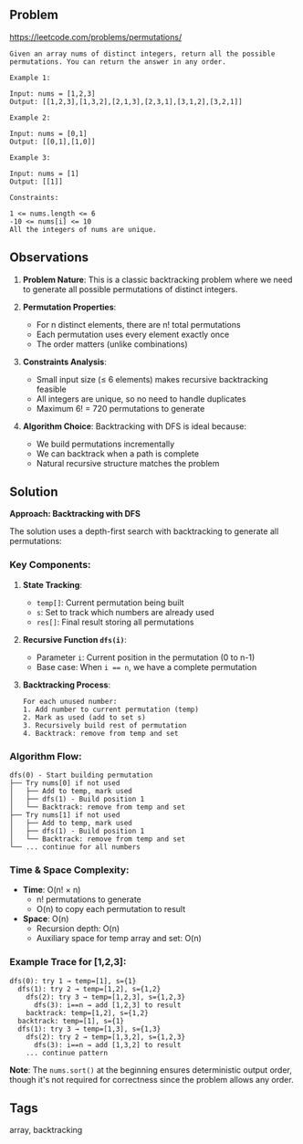 ## Problem

https://leetcode.com/problems/permutations/

```
Given an array nums of distinct integers, return all the possible permutations. You can return the answer in any order.

Example 1:

Input: nums = [1,2,3]
Output: [[1,2,3],[1,3,2],[2,1,3],[2,3,1],[3,1,2],[3,2,1]]

Example 2:

Input: nums = [0,1]
Output: [[0,1],[1,0]]

Example 3:

Input: nums = [1]
Output: [[1]]

Constraints:

1 <= nums.length <= 6
-10 <= nums[i] <= 10
All the integers of nums are unique.
```

## Observations

1. **Problem Nature**: This is a classic backtracking problem where we need to generate all possible permutations of distinct integers.

2. **Permutation Properties**: 
   - For n distinct elements, there are n! total permutations
   - Each permutation uses every element exactly once
   - The order matters (unlike combinations)

3. **Constraints Analysis**:
   - Small input size (≤ 6 elements) makes recursive backtracking feasible
   - All integers are unique, so no need to handle duplicates
   - Maximum 6! = 720 permutations to generate

4. **Algorithm Choice**: Backtracking with DFS is ideal because:
   - We build permutations incrementally
   - We can backtrack when a path is complete
   - Natural recursive structure matches the problem

## Solution

**Approach: Backtracking with DFS**

The solution uses a depth-first search with backtracking to generate all permutations:

### Key Components:

1. **State Tracking**:
   - `temp[]`: Current permutation being built
   - `s`: Set to track which numbers are already used
   - `res[]`: Final result storing all permutations

2. **Recursive Function `dfs(i)`**:
   - Parameter `i`: Current position in the permutation (0 to n-1)
   - Base case: When `i == n`, we have a complete permutation

3. **Backtracking Process**:
   ```
   For each unused number:
   1. Add number to current permutation (temp)
   2. Mark as used (add to set s)
   3. Recursively build rest of permutation
   4. Backtrack: remove from temp and set
   ```

### Algorithm Flow:

```
dfs(0) - Start building permutation
├── Try nums[0] if not used
│   ├── Add to temp, mark used
│   ├── dfs(1) - Build position 1
│   └── Backtrack: remove from temp and set
├── Try nums[1] if not used
│   ├── Add to temp, mark used  
│   ├── dfs(1) - Build position 1
│   └── Backtrack: remove from temp and set
└── ... continue for all numbers
```

### Time & Space Complexity:

- **Time**: O(n! × n) 
  - n! permutations to generate
  - O(n) to copy each permutation to result
- **Space**: O(n) 
  - Recursion depth: O(n)
  - Auxiliary space for temp array and set: O(n)

### Example Trace for [1,2,3]:

```
dfs(0): try 1 → temp=[1], s={1}
  dfs(1): try 2 → temp=[1,2], s={1,2}  
    dfs(2): try 3 → temp=[1,2,3], s={1,2,3}
      dfs(3): i==n → add [1,2,3] to result
    backtrack: temp=[1,2], s={1,2}
  backtrack: temp=[1], s={1}
  dfs(1): try 3 → temp=[1,3], s={1,3}
    dfs(2): try 2 → temp=[1,3,2], s={1,2,3}
      dfs(3): i==n → add [1,3,2] to result
    ... continue pattern
```

**Note**: The `nums.sort()` at the beginning ensures deterministic output order, though it's not required for correctness since the problem allows any order.

## Tags

array, backtracking